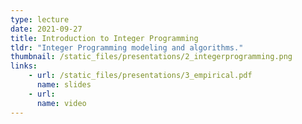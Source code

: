 ```yaml
---
type: lecture
date: 2021-09-27
title: Introduction to Integer Programming
tldr: "Integer Programming modeling and algorithms."
thumbnail: /static_files/presentations/2_integerprogramming.png
links: 
    - url: /static_files/presentations/3_empirical.pdf
      name: slides
    - url: 
      name: video
---
```

<!-- **Suggested Readings:**
- [Chapters 1, 2, 7, 13, 14 of Integer Programming by Wolsey](https://librarysearch.library.utoronto.ca/permalink/01UTORONTO_INST/fedca1/cdi_askewsholts_vlebooks_9781119606550) -->

